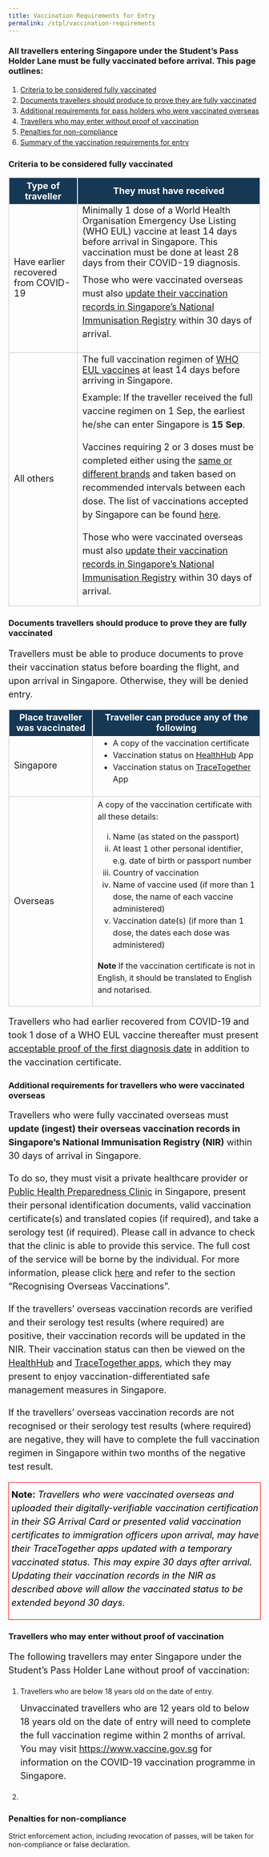 ```yaml
---
title: Vaccination Requirements for Entry
permalink: /stpl/vaccination-requirements
---
```


### All travellers entering Singapore under the Student’s Pass Holder Lane must be fully vaccinated before arrival. This page outlines:

<ol>
	<li style="line-height:1.5;"><a href="">Criteria to be considered fully vaccinated </a></li>
	<li style="line-height:1.5;"><a href="">Documents travellers should produce to prove they are fully vaccinated</a></li>
	<li style="line-height:1.5;"><a href="">Additional requirements for pass holders who were vaccinated overseas </a></li>
	<li style="line-height:1.5;"><a href="">Travellers who may enter without proof of vaccination</a></li>
	<li style="line-height:1.5;"><a href="">Penalties for non-compliance</a></li>
	<li style="line-height:1.5;"><a href="">Summary of the vaccination requirements for entry</a></li>
</ol>

### Criteria to be considered fully vaccinated

<table>
  <thead>
    <tr>
     <th style="margin-top:0px; margin-bottom:0px; font-size:18px;border-left:2px solid #E0E0E0;border-right:2px solid #E0E0E0;border-top:2px solid #E0E0E0; background-color:#153854; color:white;"><b>Type of traveller</b></th><th style="margin-top:0px; margin-bottom:0px; font-size:18px;border-right:2px solid #E0E0E0;border-top:2px solid #E0E0E0; background-color:#153854; color:white;"><b>They must have received</b></th>
    </tr>
  </thead>
  <tbody>
    <tr>
      <td style="margin-top:0px; margin-bottom:0px; font-size:18px;border-bottom:2px solid #E0E0E0;border-left:2px solid #E0E0E0;border-right:2px solid #E0E0E0;">Have earlier recovered from COVID-19</td>
      <td style="margin-top:0px; margin-bottom:0px; font-size:18px;border-right:2px solid #E0E0E0; border-bottom:2px solid #E0E0E0;border-left:2px solid #E0E0E0;">Minimally 1 dose of a World Health Organisation Emergency Use Listing (WHO EUL) vaccine at least 14 days before arrival in Singapore. This vaccination must be done at least 28 days from their COVID-19 diagnosis.<p style="font-size:18px; margin-top:10px; line-height:1.5;">Those who were vaccinated overseas must also <a href="#section3">update their vaccination records in Singapore’s National Immunisation Registry</a> within 30 days of arrival. </p>
	    </td>
    </tr>
	      <tr>
      <td style="margin-top:0px; margin-bottom:0px; font-size:18px;border-bottom:2px solid #E0E0E0;border-left:2px solid #E0E0E0;border-right:2px solid #E0E0E0;">All others</td>
      <td style="margin-top:0px; margin-bottom:0px; font-size:18px;border-right:2px solid #E0E0E0; border-bottom:2px solid #E0E0E0;border-left:2px solid #E0E0E0;">The full vaccination regimen of <u>WHO EUL vaccines</u> at least 14 days before arriving in Singapore. <p style="font-size:18px; margin-top:10px; line-height:1.5;">Example: If the traveller received the full vaccine regimen on 1 Sep, the earliest he/she can enter Singapore is <b>15 Sep</b>.</p> <p style="font-size:18px; margin-top:10px; line-height:1.5;">Vaccines requiring 2 or 3 doses must be completed either using the <a href="/health/vtsg" target="_blank">same or different brands</a> and taken based on recommended intervals between each dose. The list of vaccinations accepted by Singapore can be found <a href="/health/vtsg" target="_blank">here</a>.</p><p style="font-size:18px; margin-bottom:10px; line-height:1.5;">Those who were vaccinated overseas must also <a href="#section3">update their vaccination records in Singapore’s National Immunisation Registry</a> within 30 days of arrival. </p>
	      </td>
    </tr>
	</tbody>
	</table>

### Documents travellers should produce to prove they are fully vaccinated

<p style="font-size:18px; margin-bottom:10px; line-height:1.5;">Travellers must be able to produce documents to prove their vaccination status before boarding the flight, and upon arrival in Singapore. Otherwise, they will be denied entry.</p>

<table>
  <thead>
    <tr>
     <th style="margin-top:0px; margin-bottom:0px; font-size:18px;border-left:2px solid #E0E0E0;border-right:2px solid #E0E0E0;border-top:2px solid #E0E0E0; background-color:#153854; color:white;"><b>Place traveller was vaccinated</b></th><th style="margin-top:0px; margin-bottom:0px; font-size:18px;border-right:2px solid #E0E0E0;border-top:2px solid #E0E0E0; background-color:#153854; color:white;"><b>Traveller can produce any of the following</b></th>
    </tr>
  </thead>
  <tbody>
    <tr>
      <td style="margin-top:0px; margin-bottom:0px; font-size:18px;border-bottom:2px solid #E0E0E0;border-left:2px solid #E0E0E0;border-right:2px solid #E0E0E0;">
		Singapore</td>
      <td style="margin-top:0px; margin-bottom:0px; font-size:18px;border-right:2px solid #E0E0E0; border-bottom:2px solid #E0E0E0;border-left:2px solid #E0E0E0;"><ul style="margin-top:0px; list-style-type: disc;">
		  <li style="font-size:16px; margin-top:0px; margin-bottom:0px; line-height:1.5;">A copy of the vaccination certificate</li>
						  <li style="font-size:16px; margin-top:0px; margin-bottom:0px; line-height:1.5;">Vaccination status on <a href="https://www.healthhub.sg/">HealthHub</a> App</li>
						  <li style="font-size:16px; margin-top:0px; margin-bottom:0px; line-height:1.5;">Vaccination status on <a href="https://www.tracetogether.gov.sg/">TraceTogether</a> App</li></ul></td>
    </tr>
		    <tr>
      <td style="margin-top:0px; margin-bottom:0px; font-size:18px;border-bottom:2px solid #E0E0E0;border-left:2px solid #E0E0E0;border-right:2px solid #E0E0E0;">	Overseas</td>
      <td style="margin-top:0px; margin-bottom:0px; font-size:18px;border-right:2px solid #E0E0E0; border-bottom:2px solid #E0E0E0;border-left:2px solid #E0E0E0;">
				<p style="margin-top:0px; font-size:16px; line-height:1.5;">
				A copy of the vaccination certificate with all these details:
				</p>
				<ul style="margin-top:0px; list-style-type: lower-roman;">
		  <li style="font-size:16px; margin-top:0px; margin-bottom:0px; line-height:1.5;">Name (as stated on the passport)</li>
						  <li style="font-size:16px; margin-top:0px; margin-bottom:0px; line-height:1.5;">At least 1 other personal identifier, e.g. date of birth or passport number</li>
						  <li style="font-size:16px; margin-top:0px; margin-bottom:0px; line-height:1.5;">Country of vaccination</li>
									  <li style="font-size:16px; margin-top:0px; margin-bottom:0px; line-height:1.5;">Name of vaccine used (if more than 1 dose, the name of each vaccine administered)</li>
									  <li style="font-size:16px; margin-top:0px; margin-bottom:0px; line-height:1.5;">Vaccination date(s) (if more than 1 dose, the dates each dose was administered)</li>
				</ul>
								<p style="margin-top:0px; font-size:16px; line-height:1.5;">
									<b>Note</b> If the vaccination certificate is not in English, it should be translated to English and notarised.
				</p>
 </td>
    </tr>
		</tbody>
	</table>

<p style="font-size:18px; margin-top:10px; line-height:1.5;">Travellers who had earlier recovered from COVID-19 and took 1 dose of a WHO EUL vaccine thereafter must present <a href="/vaccinated-recovered" target="_blank"> acceptable proof of the first diagnosis date</a> in addition to the vaccination certificate. </p>

### Additional requirements for travellers who were vaccinated overseas

<p style="font-size:18px; margin-top:10px; line-height:1.5;">Travellers who were fully vaccinated overseas must <b>update (ingest) their overseas vaccination records in Singapore’s National Immunisation Registry (NIR)</b> within 30 days of arrival in Singapore.</p>

<p style="font-size:18px; margin-top:10px; line-height:1.5;">To do so, they must visit a private healthcare provider or <a href="https://flu.gowhere.gov.sg/" target="_blank">Public Health Preparedness Clinic</a> in Singapore, present their personal identification documents, valid vaccination certificate(s) and translated copies (if required), and take a serology test (if required). Please call in advance to check that the clinic is able to provide this service. The full cost of the service will be borne by the individual. For more information, please click <a href="https://www.moh.gov.sg/covid-19/vaccination/faqs---post-vaccination-matters" target="_blank">here</a> and refer to the section “Recognising Overseas Vaccinations”.</p>

<p style="font-size:18px; margin-top:10px; line-height:1.5;">If the travellers’ overseas vaccination records are verified and their serology test results (where required) are positive, their vaccination records will be updated in the NIR. Their vaccination status can then be viewed on the <a href="https://www.healthhub.sg/" target="_blank">HealthHub</a> and <a href="https://www.tracetogether.gov.sg/" target="_blank">TraceTogether apps</a>, which they may present to enjoy vaccination-differentiated safe management measures in Singapore.</p>

<p style="font-size:18px; margin-top:10px; line-height:1.5;">If the travellers’ overseas vaccination records are not recognised or their serology test results (where required) are negative, they will have to complete the full vaccination regimen in Singapore within two months of the negative test result.</p>

<div style="padding-left: 5px; padding-bottom: 20px; margin-bottom:20px; font-size:16px; line-height:1.0; color:red; border-style: solid; border-width: 1px;">
	<p style="font-size:18px; margin-top:10px; margin-bottom:0px;line-height:1.5; color:black;"><b>Note:</b> <i>Travellers who were vaccinated overseas and uploaded their digitally-verifiable vaccination certification in their SG Arrival Card or presented valid vaccination certificates to immigration officers upon arrival, may have their TraceTogether apps updated with a temporary vaccinated status. This may expire 30 days after arrival. Updating their vaccination records in the NIR as described above will allow the vaccinated status to be extended beyond 30 days.</i></p>
	</div>

### Travellers who may enter without proof of vaccination

<p style="font-size:18px; margin-top:10px; line-height:1.5;">The following travellers may enter Singapore under the Student’s Pass Holder Lane without proof of vaccination:</p>

<ol>
	<li style="line-height:1.5;">Travellers who are below 18 years old on the date of entry.
		<p style="font-size:18px; margin-top:10px; line-height:1.5;">Unvaccinated travellers who are 12 years old to below 18 years old on the date of entry will need to complete the full vaccination regime within 2 months of arrival. You may visit <a href="https://www.vaccine.gov.sg" target="_blank">https://www.vaccine.gov.sg</a> for information on the COVID-19 vaccination programme in Singapore.</p>
	</li>
	<li style="line-height:1.5; margin-top:10px;"></li>
	</ol>



### Penalties for non-compliance

Strict enforcement action, including revocation of passes, will be taken for non-compliance or false declaration.
